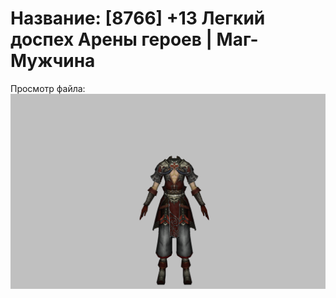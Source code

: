 # Название: [8766] +13 Легкий доспех Арены героев | Маг-Мужчина

Просмотр файла:
![p040031.png](p040031.png)